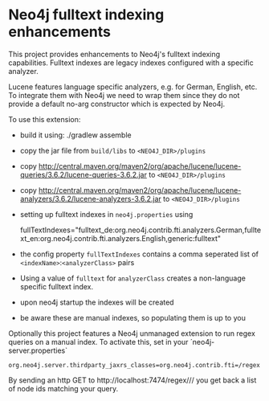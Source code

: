 # Neo4j fulltext indexing enhancements

This project provides enhancements to Neo4j's fulltext indexing capabilities. Fulltext indexes are legacy indexes configured with a specific analyzer. 

Lucene features language specific analyzers, e.g. for German, English, etc. To integrate them with Neo4j we need to wrap them since they do not provide a default no-arg constructor which is expected by Neo4j.

To use this extension:

* build it using: ./gradlew assemble
* copy the jar file from `build/libs` to `<NEO4J_DIR>/plugins`
* copy http://central.maven.org/maven2/org/apache/lucene/lucene-queries/3.6.2/lucene-queries-3.6.2.jar to `<NEO4J_DIR>/plugins`
* copy http://central.maven.org/maven2/org/apache/lucene/lucene-analyzers/3.6.2/lucene-analyzers-3.6.2.jar to `<NEO4J_DIR>/plugins`
* setting up fulltext indexes in `neo4j.properties` using

    fullTextIndexes="fulltext_de:org.neo4j.contrib.fti.analyzers.German,fulltext_en:org.neo4j.contrib.fti.analyzers.English,generic:fulltext"
    
* the config property `fullTextIndexes` contains a comma seperated list of `<indexName>`:`<analyzerClass>` pairs
* Using a value of `fulltext` for `analyzerClass` creates a non-language specific fulltext index.  
* upon neo4j startup the indexes will be created
* be aware these are manual indexes, so populating them is up to you

Optionally this project features a Neo4j unmanaged extension to run regex queries on a manual index. To activate this, set in your ´neo4j-server.properties`

    org.neo4j.server.thirdparty_jaxrs_classes=org.neo4j.contrib.fti=/regex

By sending an http GET to http://localhost:7474/regex/<indexname>/<field>/<regex> you get back a list of node ids matching your query.
